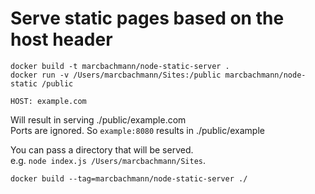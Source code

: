 # Serve static pages based on the host header

`docker build -t marcbachmann/node-static-server .`  
`docker run -v /Users/marcbachmann/Sites:/public marcbachmann/node-static /public`


```
HOST: example.com
```
Will result in serving ./public/example.com  
Ports are ignored. So `example:8080` results in ./public/example


You can pass a directory that will be served.  
e.g. `node index.js /Users/marcbachmann/Sites`.


`docker build --tag=marcbachmann/node-static-server ./`